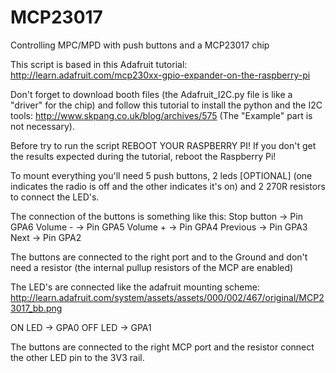 MCP23017
========

Controlling MPC/MPD with push buttons and a MCP23017 chip

This script is based in this Adafruit tutorial: http://learn.adafruit.com/mcp230xx-gpio-expander-on-the-raspberry-pi


Don't forget to download booth files (the Adafruit_I2C.py file is like a "driver" for the chip) and follow this tutorial to install the python and the I2C tools: http://www.skpang.co.uk/blog/archives/575  (The "Example" part is not necessary).


Before try to run the script REBOOT YOUR RASPBERRY PI! If you don't get the results expected during the tutorial, reboot the Raspberry Pi!




To mount everything you'll need 5 push buttons, 2 leds [OPTIONAL] (one indicates the radio is off and the other indicates it's on) and 2 270R resistors to connect the LED's.

The connection of the buttons is something like this:
Stop button -> Pin GPA6
Volume - -> Pin GPA5
Volume + -> Pin GPA4
Previous -> Pin GPA3
Next -> Pin GPA2

The buttons are connected to the right port and to the Ground and don't need a resistor (the internal pullup resistors of the MCP are enabled)


The LED's are connected like the adafruit mounting scheme: http://learn.adafruit.com/system/assets/assets/000/002/467/original/MCP23017_bb.png

ON LED -> GPA0
OFF LED -> GPA1

The buttons are connected to the right MCP port and the resistor connect the other LED pin to the 3V3 rail.
